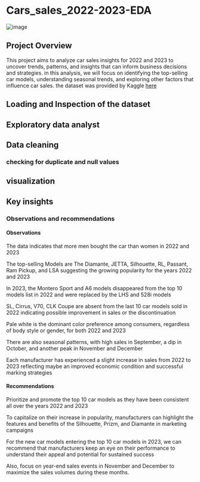 # Cars_sales_2022-2023-EDA

![image](https://www.copilotsearch.com/uploads/istock-1044328018.jpg)
## Project Overview
This project aims to analyze car sales insights for 2022 and 2023 to uncover trends, patterns, and insights that can inform business decisions and strategies. in this analysis, we will focus on identifying the top-selling car models, understanding seasonal trends, and exploring other factors that influence car sales. the dataset was provided by Kaggle [here](https://www.kaggle.com/datasets/missionjee/car-sales-report/data)

## Loading and Inspection of the dataset
## Exploratory data analyst
## Data cleaning
### checking for duplicate and null values
## visualization
## Key insights

### Observations and recommendations

#### Observations<br />
The data indicates that more men bought the car than women in 2022 and 2023<br />

The top-selling Models are The Diamante, JETTA, Silhouette, RL, Passant, Ram Pickup, and LSA suggesting the growing popularity for the years 2022 and 2023<br />

In 2023, the Montero Sport and A6 models disappeared from the top 10 models list in 2022 and were replaced by the LHS and 528i models<br />

SL, Cirrus, V70, CLK Coupe are absent from the last 10 car models sold in 2022 indicating possible improvement in sales or the discontinuation<br />

Pale white is the dominant color preference among consumers, regardless of body style or gender, for both 2022 and 2023 <br />

There are also seasonal patterns, with high sales in September, a dip in October, and another peak in November and December<br />

Each manufacturer has experienced a slight increase in sales from 2022 to 2023 reflecting maybe an improved economic condition and successful marking strategies<br />

#### Recommendations <br />

Prioritize and promote the top 10 car models as they have been consistent all over the years 2022 and 2023<br />

To capitalize on their increase in popularity, manufacturers can highlight the features and benefits of the Silhouette, Prizm, and Diamante in marketing campaigns<br />

For the new car models entering the top 10 car models in 2023, we can recommend that manufacturers keep an eye on their performance to understand their appeal and potential for sustained success<br />

Also, focus on year-end sales events in November and December to maximize the sales volumes during these months.




